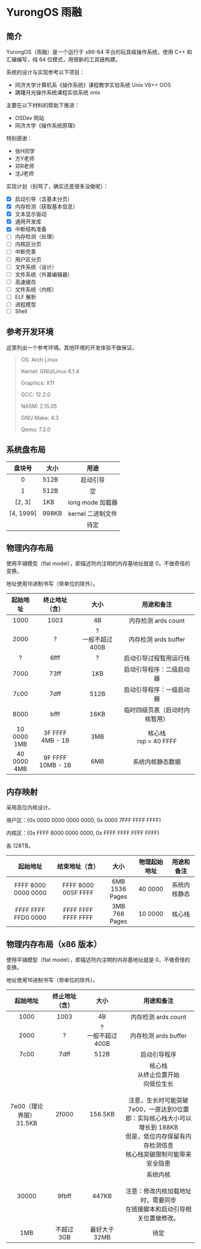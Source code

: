 # YurongOS 雨融

## 简介

YurongOS（雨融）是一个运行于 x86-64 平台的玩具级操作系统，使用 C++ 和汇编编写，纯 64 位模式，用很新的工具链构建。

系统的设计与实现参考以下项目：

* 同济大学计算机系《操作系统》课程教学实验系统 Unix V6++ OOS
* 踌躇月光操作系统课程实验系统 onix

主要在以下材料的帮助下推进：

* OSDev 网站
* 同济大学《操作系统原理》

特别感谢：

* 张H同学
* 方Y老师
* 邓R老师
* 沈J老师

实现计划（别骂了，确实还差很多没做呢）：

* [X] 启动引导（含基本分页）
* [X] 内存检测（获取基本信息）
* [X] 文本显示驱动
* [X] 通用开发库
* [X] 中断结构准备
* [ ] 内存检测（处理）
* [ ] 内核区分页
* [ ] 中断完善
* [ ] 用户区分页
* [ ] 文件系统（设计）
* [ ] 文件系统（外置编辑器）
* [ ] 高速缓存
* [ ] 文件系统（内核）
* [ ] ELF 解析
* [ ] 进程模型
* [ ] Shell

## 参考开发环境

这里列出一个参考环境。其他环境的开发体验不做保证。

> OS: Arch Linux
>
> Kernel: GNU/Linux 6.1.4
>
> Graphics: X11
>
> GCC: 12.2.0
>
> NASM: 2.15.05
>
> GNU Make: 4.3
>
> Qemu: 7.2.0

## 系统盘布局

|  盘块号  | 大小  |       用途       |
| :-------: | ----- | :---------------: |
|     0     | 512B  |     启动引导     |
|     1     | 512B  |        空        |
|  [2, 3]  | 1KB   | long mode 加载器 |
| [4, 1999] | 998KB | kernel 二进制文件 |
|          |       |       待定       |

## 物理内存布局

使用平铺模型（flat model），即描述符内注明的内存基地址就是 0，不做奇怪的变换。

地址使用16进制书写（带单位的除外）。

|     起始地址     |     终止地址（含）     |         大小         |           用途和备注           |
| :--------------: | :--------------------: | :-------------------: | :----------------------------: |
|       1000       |          1003          |          4B          |      内存检测 ards count      |
|       2000       |           ?           | ?<br />一般不超过400B |      内存检测 ards buffer      |
|        ?        |          6fff          |           ?           |     启动引导过程暂用运行栈     |
|       7000       |          73ff          |          1KB          |    启动引导程序：二级启动器    |
|       7c00       |          7dff          |         512B         |    启动引导程序：一级启动器    |
|       8000       |          bfff          |         16KB         | 临时四级页表（启动时内核暂用） |
| 10 0000<br />1MB | 3F FFFF<br />4MB - 1B |          3MB          |   核心栈<br />rsp = 40 FFFF   |
| 40 0000<br />4MB | 9F FFFF<br />10MB - 1B |          6MB          |        系统内核静态数据        |

## 内存映射

采用高位内核设计。

用户区：\[0x 0000 0000 0000 0000, 0x 0000 7FFF FFFF FFFF)

内核区：\[0x FFFF 8000 0000 0000, 0x FFFF FFFF FFFF FFFF\)

各 128TB。

|      起始地址      |   结束地址（含）   |        大小        | 物理起始地址 |  用途和备注  |
| :-----------------: | :-----------------: | :-----------------: | :----------: | :----------: |
| FFFF 8000 0000 0000 | FFFF 8000 005F FFFF | 6MB<br />1536 Pages |   40 0000   | 系统内核静态 |
| FFFF FFFF FFD0 0000 | FFFF FFFF FFFF FFFF | 3MB<br />768 Pages |   10 0000   |    核心栈    |

## 物理内存布局（x86 版本）

使用平铺模型（flat model），即描述符内注明的内存基地址就是 0，不做奇怪的变换。

地址使用16进制书写（带单位的除外）。

|           起始地址           | 终止地址（含） |         大小         |                                                                                                   用途和备注                                                                                                   |
| :--------------------------: | :------------: | :-------------------: | :-------------------------------------------------------------------------------------------------------------------------------------------------------------------------------------------------------------: |
|             1000             |      1003      |          4B          |                                                                                               内存检测 ards count                                                                                               |
|             2000             |       ?       | ?<br />一般不超过400B |                                                                                              内存检测 ards buffer                                                                                              |
|             7c00             |      7dff      |         512B         |                                                                                                  启动引导程序                                                                                                  |
| 7e00（理论界限）<br />31.5KB |     2f000     |        156.5KB        | 核心栈<br />从终止位置开始<br />向低位生长<br /><br />注意，生长时可能突破7e00，一直达到0位置<br />即：实际核心栈大小可以增长到 188KB<br />但是，低位内存保留有内存检测信息<br />核心栈突破限制可能带来安全隐患 |
|            30000            |     9fbff     |         447KB         |                                                        系统内核<br /><br />注意：修改内核加载地址时，需要同步<br />在链接脚本和启动引导相关位置做修改。                                                        |
|             1MB             |   不超过 3GB   |     最好大于 32MB     |                                                                                                      待定                                                                                                      |
